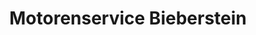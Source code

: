 ---
title: "Motorenservice Bieberstein"
url: /koenigswartha/motorenservice-bieberstein/
shop: Allgemein
---